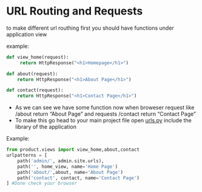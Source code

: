 # URL Routing and Requests

to make different url routhing first you should have functions under application view  

example:

 

```python
def view_home(request):
     return HttpResponse("<h1>Homepage</h1>")

def about(request):
    return HttpResponse("<h1>About Page</h1>")

def contact(request):
    return HttpResponse("<h1>Contact Page</h1>")
```

- As we can see we have some function now when broweser request like /about return “About Page” and requests /contact return “Contact Page”
- To make this go head to your main project file open [urls.py](http://urls.py) include the library of the application

Example:

```python
from product.views import view_home,about,contact
urlpatterns = [
    path('admin/', admin.site.urls),
    path('', home_view, name='Home Page')
    path('about/',about, name='About Page')
    path('contact', contact, name='Contact Page') 
] #Done check your browser
```